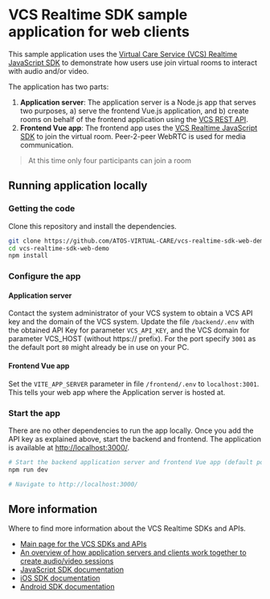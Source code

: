 # VCS Realtime SDK sample application for web clients

This sample application uses the [Virtual Care Service (VCS) Realtime JavaScript SDK](https://sdk.virtualcareservices.net/) to demonstrate how users use join virtual rooms to interact with audio and/or video.

The application has two parts:

1. **Application server**: The application server is a Node.js app that serves two purposes, a) serve the frontend Vue.js application, and b) create rooms on behalf of the frontend application using the [VCS REST API](https://sdk.virtualcareservices.net/sdks/rest/).
2. **Frontend Vue app**: The frontend app uses the [VCS Realtime JavaScript SDK](https://sdk.virtualcareservices.net/) to join the virtual room. Peer-2-peer WebRTC is used for media communication.

> At this time only four participants can join a room

## Running application locally

### Getting the code

Clone this repository and install the dependencies.

```bash
git clone https://github.com/ATOS-VIRTUAL-CARE/vcs-realtime-sdk-web-demo
cd vcs-realtime-sdk-web-demo
npm install
```

### Configure the app

#### Application server

Contact the system administrator of your VCS system to obtain a VCS API key and the domain of the VCS system. Update the file `/backend/.env` with the obtained API Key for parameter `VCS_API_KEY`, and the VCS domain for parameter VCS_HOST (without https:// prefix). For the port specify `3001` as the default port `80` might already be in use on your PC.

#### Frontend Vue app

Set the `VITE_APP_SERVER` parameter in file `/frontend/.env` to `localhost:3001`. This tells your web app where the Application server is hosted at.


### Start the app

There are no other dependencies to run the app locally. Once you add the API key as explained above, start the backend and frontend. The application is available at <http://localhost:3000/>.

```bash
# Start the backend application server and frontend Vue app (default port 3000)
npm run dev

# Navigate to http://localhost:3000/
```

## More information

Where to find more information about the VCS Realtime SDKs and APIs.

- [Main page for the VCS SDKs and APIs](https://sdk.virtualcareservices.net/)
- [An overview of how application servers and clients work together to create audio/video sessions](https://sdk.virtualcareservices.net/guide/#overview)
- [JavaScript SDK documentation](https://sdk.virtualcareservices.net/sdks/js/)
- [iOS  SDK documentation](https://sdk.virtualcareservices.net/sdks/ios/)
- [Android SDK documentation](https://sdk.virtualcareservices.net/sdks/android/)
